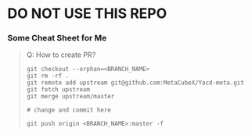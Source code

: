 # DO NOT USE THIS REPO

### Some Cheat Sheet for Me

> Q: How to create PR?
> 
> ```shell
> git checkout --orphan=<BRANCH_NAME>
> git rm -rf .
> git remote add upstream git@github.com:MetaCubeX/Yacd-meta.git
> git fetch upstream
> git merge upstream/master
>
> # change and commit here
> 
> git push origin <BRANCH_NAME>:master -f
> ```
